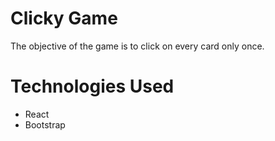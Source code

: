 # Clicky Game
The objective of the game is to click on every card only once.

# Technologies Used
- React
- Bootstrap